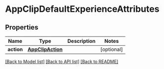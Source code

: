# AppClipDefaultExperienceAttributes

## Properties
Name | Type | Description | Notes
------------ | ------------- | ------------- | -------------
**action** | [**AppClipAction**](AppClipAction.md) |  | [optional] 

[[Back to Model list]](../README.md#documentation-for-models) [[Back to API list]](../README.md#documentation-for-api-endpoints) [[Back to README]](../README.md)


